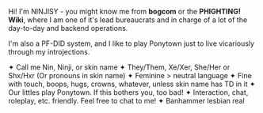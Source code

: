 Hi! I'm NINJISY - you might know me from **bogcom** or the **PHIGHTING! Wiki**, where I am one of it's lead bureaucrats and in charge of a lot of the day-to-day and backend operations.

I'm also a PF-DID system, and I like to play Ponytown just to live vicariously through my introjections.

✦ Call me Nin, Ninji, or skin name
✦ They/Them, Xe/Xer, She/Her or Shx/Hxr (Or pronouns in skin name)
✦ Feminine > neutral language
✦ Fine with touch, boops, hugs, crowns, whatever, unless skin name has TD in it
✦ Our littles play Ponytown. If this bothers you, too bad!
✦ Interaction, chat, roleplay, etc. friendly. Feel free to chat to me!
✦ Banhammer lesbian real

<!--
**ninjisy/ninjisy** is a ✨ _special_ ✨ repository because its `README.md` (this file) appears on your GitHub profile.

Here are some ideas to get you started:

- 🔭 I’m currently working on ...
- 🌱 I’m currently learning ...
- 👯 I’m looking to collaborate on ...
- 🤔 I’m looking for help with ...
- 💬 Ask me about ...
- 📫 How to reach me: ...
- 😄 Pronouns: ...
- ⚡ Fun fact: ...
-->
